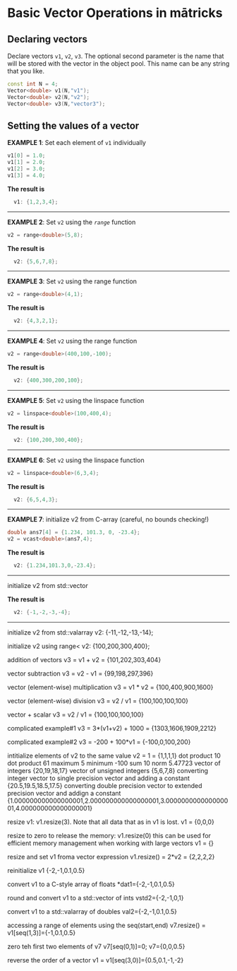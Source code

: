 
# Basic Vector Operations in mātricks 

## Declaring vectors 
Declare vectors `v1`, `v2`, `v3`. 
The optional second parameter is the name that will be stored with the vector in the object pool.  This name can be any string that you like. 
```C++
const int N = 4;
Vector<double> v1(N,"v1");
Vector<double> v2(N,"v2");
Vector<double> v3(N,"vector3");
```
## Setting the values of a vector 


**EXAMPLE 1**: Set each element of `v1` individually 
```C++
v1[0] = 1.0;
v1[1] = 2.0;
v1[2] = 3.0;
v1[3] = 4.0;
```

**The result is**
```C++
  v1: {1,2,3,4}; 
```
----


**EXAMPLE 2**: Set `v2` using the *`range`* function 
```C++
v2 = range<double>(5,8);
```

**The result is**
```C++
  v2: {5,6,7,8}; 
```
----


**EXAMPLE 3**: Set `v2` using the range function 
```C++
v2 = range<double>(4,1);
```

**The result is**
```C++
  v2: {4,3,2,1}; 
```
----


**EXAMPLE 4**: Set `v2` using the range function 
```C++
v2 = range<double>(400,100,-100);
```

**The result is**
```C++
  v2: {400,300,200,100}; 
```
----


**EXAMPLE 5**: Set `v2` using the linspace function 
```C++
v2 = linspace<double>(100,400,4);
```

**The result is**
```C++
  v2: {100,200,300,400}; 
```
----


**EXAMPLE 6**: Set `v2` using the linspace function 
```C++
v2 = linspace<double>(6,3,4);
```

**The result is**
```C++
  v2: {6,5,4,3}; 
```
----


**EXAMPLE 7**: initialize v2 from C-array (careful, no bounds checking!) 
```C++
double ans7[4] = {1.234, 101.3, 0, -23.4};
v2 = vcast<double>(ans7,4);
```
**The result is**
```C++
  v2: {1.234,101.3,0,-23.4}; 
```
----

initialize v2 from std::vector

**The result is**
```C++
  v2: {-1,-2,-3,-4}; 
```
----

initialize v2 from std::valarray
v2: {-11,-12,-13,-14}; 

initialize v2 using range<
v2: {100,200,300,400}; 

addition of vectors
 v3 = v1 + v2 = {101,202,303,404}

vector subtraction
 v3 = v2 - v1 = {99,198,297,396}

vector (element-wise) multiplication
 v3 = v1 * v2 = {100,400,900,1600}

vector (element-wise) division
 v3 = v2 / v1 = {100,100,100,100}

vector + scalar
 v3 = v2 / v1 = {100,100,100,100}

complicated example#1
 v3 =  3*(v1+v2) + 1000 = {1303,1606,1909,2212}

complicated example#2
 v3 =  -200 + 100*v1 = {-100,0,100,200}

intitialize elements of v2 to the same value
v2 = 1 = {1,1,1,1}
dot product
10
dot product
61
maximum
5
minimum
-100
sum
10
norm
5.47723
vector of integers
{20,19,18,17}
vector of unsigned integers
{5,6,7,8}
converting integer vector to single precision vector and adding a constant
{20.5,19.5,18.5,17.5}
converting double precision vector to extended precision vector and addign a constant
{1.000000000000000001,2.000000000000000001,3.000000000000000001,4.000000000000000001}

resize v1: v1.resize(3). Note that all data that as in v1 is lost.
v1 = {0,0,0}

resize to zero to release the memory: v1.resize(0)
this can be used for efficient memory management when working with large vectors
v1 = {}

resize and set v1 froma vector expression
v1.resize() = 2*v2 = {2,2,2,2}

reinitialize v1
{-2,-1,0.1,0.5}

convert v1 to a C-style array of floats
*dat1={-2,-1,0.1,0.5}

round and convert v1 to a std::vector of ints
vstd2={-2,-1,0,1}

convert v1 to a std::valarray of doubles
val2={-2,-1,0.1,0.5}

accessing a range of elements using the seq(start,end)
v7.resize() = v1[seq(1,3)]={-1,0.1,0.5}

zero teh first two elements of v7
v7[seq(0,1)]=0; v7={0,0,0.5}

reverse the order of a vector
v1 = v1[seq(3,0)]={0.5,0.1,-1,-2}
